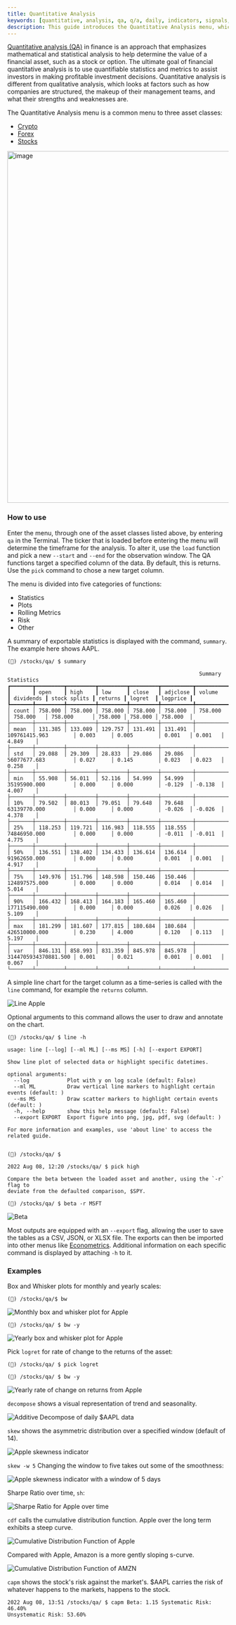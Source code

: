```yaml
---
title: Quantitative Analysis
keywords: [quantitative, analysis, qa, q/a, daily, indicators, signals, average, summary, normality, line, hist, cdf, bw, acf, qqplot, rolling, spread, quantile, skew, kurtosis, var, es, sh, so, om, raw, decompose, cusum, capm, beta, histogram, auto-correlation, value, median, crypto, forex, fx, cryptocurrency, stocks]
description: This guide introduces the Quantitative Analysis menu, which is common across many sections of the Finance Analysis, briefly describes the features, and provides examples in context.
---
```


<a href = "https://www.investopedia.com/terms/q/quantitativeanalysis.asp" target="_blank" rel="noreferrer noopener">Quantitative analysis (QA)</a> in finance is an approach that emphasizes mathematical and statistical analysis to help determine the value of a financial asset, such as a stock or option. The ultimate goal of financial quantitative analysis is to use quantifiable statistics and metrics to assist investors in making profitable investment decisions. Quantitative analysis is different from qualitative analysis, which looks at factors such as how companies are structured, the makeup of their management teams, and what their strengths and weaknesses are.

The Quantitative Analysis menu is a common menu to three asset classes:

- <a href = "/terminal/guides/intros/crypto/" target="_blank" rel="noreferrer noopener">Crypto</a>
- <a href = "/terminal/guides/intros/forex/" target= "_blank"  rel="noreferrer noopener">Forex</a>
- <a href = "/terminal/guides/intros/stocks/" target = "_blank"  rel="noreferrer noopener">Stocks</a>

<img width="800" alt="image" src="https://user-images.githubusercontent.com/46355364/218976291-b31cf033-636d-4534-8327-062b8d573263.png"></img>

### How to use

Enter the menu, through one of the asset classes listed above, by entering `qa` in the Terminal. The ticker that is loaded before entering the menu will determine the timeframe for the analysis. To alter it, use the `load` function and pick a new `--start` and `--end` for the observation window. The QA functions target a specified column of the data. By default, this is returns. Use the `pick` command to chose a new target column.

The menu is divided into five categories of functions:

- Statistics
- Plots
- Rolling Metrics
- Risk
- Other

A summary of exportable statistics is displayed with the command, `summary`. The example here shows AAPL.

```
(🦋) /stocks/qa/ $ summary

                                                             Summary Statistics
┏━━━━━━━┳━━━━━━━━━┳━━━━━━━━━┳━━━━━━━━━┳━━━━━━━━━┳━━━━━━━━━━┳━━━━━━━━━━━━━━━━━━━━━━┳━━━━━━━━━━━┳━━━━━━━━━━━━━━┳━━━━━━━━━┳━━━━━━━━━┳━━━━━━━━━━┓
┃       ┃ open    ┃ high    ┃ low     ┃ close   ┃ adjclose ┃ volume               ┃ dividends ┃ stock splits ┃ returns ┃ logret  ┃ logprice ┃
┡━━━━━━━╇━━━━━━━━━╇━━━━━━━━━╇━━━━━━━━━╇━━━━━━━━━╇━━━━━━━━━━╇━━━━━━━━━━━━━━━━━━━━━━╇━━━━━━━━━━━╇━━━━━━━━━━━━━━╇━━━━━━━━━╇━━━━━━━━━╇━━━━━━━━━━┩
│ count │ 758.000 │ 758.000 │ 758.000 │ 758.000 │ 758.000  │ 758.000              │ 758.000   │ 758.000      │ 758.000 │ 758.000 │ 758.000  │
├───────┼─────────┼─────────┼─────────┼─────────┼──────────┼──────────────────────┼───────────┼──────────────┼─────────┼─────────┼──────────┤
│ mean  │ 131.385 │ 133.089 │ 129.757 │ 131.491 │ 131.491  │ 109761415.963        │ 0.003     │ 0.005        │ 0.001   │ 0.001   │ 4.849    │
├───────┼─────────┼─────────┼─────────┼─────────┼──────────┼──────────────────────┼───────────┼──────────────┼─────────┼─────────┼──────────┤
│ std   │ 29.088  │ 29.309  │ 28.833  │ 29.086  │ 29.086   │ 56077677.683         │ 0.027     │ 0.145        │ 0.023   │ 0.023   │ 0.258    │
├───────┼─────────┼─────────┼─────────┼─────────┼──────────┼──────────────────────┼───────────┼──────────────┼─────────┼─────────┼──────────┤
│ min   │ 55.908  │ 56.011  │ 52.116  │ 54.999  │ 54.999   │ 35195900.000         │ 0.000     │ 0.000        │ -0.129  │ -0.138  │ 4.007    │
├───────┼─────────┼─────────┼─────────┼─────────┼──────────┼──────────────────────┼───────────┼──────────────┼─────────┼─────────┼──────────┤
│ 10%   │ 79.502  │ 80.013  │ 79.051  │ 79.648  │ 79.648   │ 63139770.000         │ 0.000     │ 0.000        │ -0.026  │ -0.026  │ 4.378    │
├───────┼─────────┼─────────┼─────────┼─────────┼──────────┼──────────────────────┼───────────┼──────────────┼─────────┼─────────┼──────────┤
│ 25%   │ 118.253 │ 119.721 │ 116.983 │ 118.555 │ 118.555  │ 74846950.000         │ 0.000     │ 0.000        │ -0.011  │ -0.011  │ 4.775    │
├───────┼─────────┼─────────┼─────────┼─────────┼──────────┼──────────────────────┼───────────┼──────────────┼─────────┼─────────┼──────────┤
│ 50%   │ 136.551 │ 138.402 │ 134.433 │ 136.614 │ 136.614  │ 91962650.000         │ 0.000     │ 0.000        │ 0.001   │ 0.001   │ 4.917    │
├───────┼─────────┼─────────┼─────────┼─────────┼──────────┼──────────────────────┼───────────┼──────────────┼─────────┼─────────┼──────────┤
│ 75%   │ 149.976 │ 151.796 │ 148.598 │ 150.446 │ 150.446  │ 124897575.000        │ 0.000     │ 0.000        │ 0.014   │ 0.014   │ 5.014    │
├───────┼─────────┼─────────┼─────────┼─────────┼──────────┼──────────────────────┼───────────┼──────────────┼─────────┼─────────┼──────────┤
│ 90%   │ 166.432 │ 168.413 │ 164.183 │ 165.460 │ 165.460  │ 177115490.000        │ 0.000     │ 0.000        │ 0.026   │ 0.026   │ 5.109    │
├───────┼─────────┼─────────┼─────────┼─────────┼──────────┼──────────────────────┼───────────┼──────────────┼─────────┼─────────┼──────────┤
│ max   │ 181.299 │ 181.607 │ 177.815 │ 180.684 │ 180.684  │ 426510000.000        │ 0.230     │ 4.000        │ 0.120   │ 0.113   │ 5.197    │
├───────┼─────────┼─────────┼─────────┼─────────┼──────────┼──────────────────────┼───────────┼──────────────┼─────────┼─────────┼──────────┤
│ var   │ 846.131 │ 858.993 │ 831.359 │ 845.978 │ 845.978  │ 3144705934370881.500 │ 0.001     │ 0.021        │ 0.001   │ 0.001   │ 0.067    │
└───────┴─────────┴─────────┴─────────┴─────────┴──────────┴──────────────────────┴───────────┴──────────────┴─────────┴─────────┴──────────┘
```

A simple line chart for the target column as a time-series is called with the `line` command, for example the `returns` column.

![Line Apple](https://user-images.githubusercontent.com/46355364/218976712-2d9c14ce-c89f-484d-81ca-a8f5d1ef6d7b.png)

Optional arguments to this command allows the user to draw and annotate on the chart.

```
(🦋) /stocks/qa/ $ line -h

usage: line [--log] [--ml ML] [--ms MS] [-h] [--export EXPORT]

Show line plot of selected data or highlight specific datetimes.

optional arguments:
  --log            Plot with y on log scale (default: False)
  --ml ML          Draw vertical line markers to highlight certain events (default: )
  --ms MS          Draw scatter markers to highlight certain events (default: )
  -h, --help       show this help message (default: False)
  --export EXPORT  Export figure into png, jpg, pdf, svg (default: )

For more information and examples, use 'about line' to access the related guide.


(🦋) /stocks/qa/ $

2022 Aug 08, 12:20 /stocks/qa/ $ pick high

Compare the beta between the loaded asset and another, using the `-r` flag to
deviate from the defaulted comparison, $SPY.

(🦋) /stocks/qa/ $ beta -r MSFT
```

![Beta](https://user-images.githubusercontent.com/46355364/218977134-52b00eec-a7f5-4dc9-ba62-343d0b546d30.png)

Most outputs are equipped with an `--export` flag, allowing the user to save the tables as a CSV, JSON, or XLSX file. The exports can then be imported into other menus like <a href="/terminal/guides/intros/econometrics/" target="_blank" rel="noreferrer noopener"> Econometrics</a>. Additional information on each specific command is displayed by attaching `-h` to it.

### Examples

Box and Whisker plots for monthly and yearly scales:

```
(🦋) /stocks/qa/$ bw
```

![Monthly box and whisker plot for Apple](https://user-images.githubusercontent.com/85772166/183483965-a6c2d076-4896-47ec-a314-fc6a574ad8de.png)

```
(🦋) /stocks/qa/ $ bw -y
```

![Yearly box and whisker plot for Apple](https://user-images.githubusercontent.com/85772166/183484096-73eadd0c-1618-4e95-a27b-79e81cd6afad.png)

Pick `logret` for rate of change to the returns of the asset:

```
(🦋) /stocks/qa/ $ pick logret

(🦋) /stocks/qa/ $ bw -y
```

![Yearly rate of change on returns from Apple](https://user-images.githubusercontent.com/85772166/183484172-5c001e9d-911c-44cd-848c-9ae5ec13dbc2.png)

`decompose` shows a visual representation of trend and seasonality.

![Additive Decompose of daily $AAPL data](https://user-images.githubusercontent.com/85772166/183484221-8e65e855-8a18-4bfd-8d49-b44ad50691b1.png)

`skew` shows the asymmetric distribution over a specified window (default of 14).

![Apple skewness indicator](https://user-images.githubusercontent.com/85772166/183484305-0ca714c4-a138-4c69-aee4-16fcc3aa3ac4.png)

`skew -w 5` Changing the window to five takes out some of the smoothness:

![Apple skewness indicator with a window of 5 days](https://user-images.githubusercontent.com/85772166/183484465-5c121ebc-d2d9-4f1d-a51f-10366aa4456a.png)

Sharpe Ratio over time, `sh`:

![Sharpe Ratio for Apple over time](https://user-images.githubusercontent.com/85772166/183484549-6bc723e3-42cc-4c2a-96d6-72ab96402833.png)

`cdf` calls the cumulative distribution function. Apple over the long term
exhibits a steep curve.

![Cumulative Distribution Function of Apple](https://user-images.githubusercontent.com/85772166/183484623-00e6ce46-4378-4391-94e3-9ea2045d2fb4.png)

Compared with Apple, Amazon is a more gently sloping s-curve.

![Cumulative Distribution Function of AMZN](https://user-images.githubusercontent.com/85772166/183484706-86874eb7-d454-4d38-aa78-d521fa56b1bd.png)

`capm` shows the stock's risk against the market's. $AAPL carries the risk of
whatever happens to the markets, happens to the stock.

```
2022 Aug 08, 13:51 /stocks/qa/ $ capm Beta: 1.15 Systematic Risk: 46.40%
Unsystematic Risk: 53.60%
```
